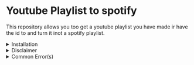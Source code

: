 # Youtube Playlist to spotify

This repository allows you too get a youtube playlist you have made ir have the id to and turn it inot a spotify playlist.


<details closed>
<Summary>Installation</Summary>
<br>

1. follow this tutorial to get your [youtube api key](https://www.youtube.com/watch?v=2HRtQhj4HoQ&embeds_referring_euri=https%3A%2F%2Fwww.bing.com%2F&embeds_referring_origin=https%3A%2F%2Fwww.bing.com&source_ve_path=Mjg2NjY)<br /> 

2. to set up your spotify api goto [spotify api](https://developer.spotify.com/dashboard) <br />

3. sign in<br />

4. creat an app<br />

5. fill out all the info thats required(ie. name, description, etc)<br />

6. add this as the callback address http://localhost:8888/callback<br />

7. copy the client id and client secret too config.js<br />

8. to get your auth code cop and paste <br />
everything past <http://localhost:8888/callback?code=> into the command line
</details>
<details closed>
<Summary>Disclaimer</Summary>
<br>
* This is a third-party modification for spotify and youtube.  It's important to use it responsibly and at your own risk.
* i havent set up requirements.txt right so dont try and download the dependents from itjust download them manually for now :p

</details>
<details closed>
  
<Summary>Common Error(s)</Summary>
<br>

if you recieve this error it means the youtube playlist is private and you need to public it or get the owner to public it.

```js
Error fetching YouTube playlist videos: {
  error: {
    code: 404,
    message: "The playlist identified with the request's <code>playlistId</code> parameter cannot be found.",
    errors: [ [Object] ]
  }
}
```

</details>


